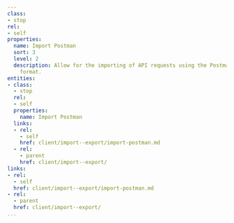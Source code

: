 ```yaml
---
class:
- stop
rel:
- self
properties:
  name: Import Postman
  sort: 3
  level: 2
  description: Allow for the importing of API requests using the Postman API definition
    format.
entities:
- class:
  - stop
  rel:
  - self
  properties:
    name: Import Postman
  links:
  - rel:
    - self
    href: client/import--export/import-postman.md
  - rel:
    - parent
    href: client/import--export/
links:
- rel:
  - self
  href: client/import--export/import-postman.md
- rel:
  - parent
  href: client/import--export/
...
```

